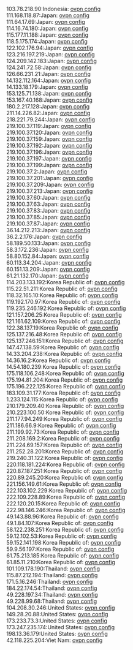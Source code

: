 103.78.218.90:Indonesia: [ovpn config](vpn/103_78_218_90.ovpn)  
111.168.118.87:Japan: [ovpn config](vpn/111_168_118_87.ovpn)  
111.64.17.69:Japan: [ovpn config](vpn/111_64_17_69.ovpn)  
114.16.74.180:Japan: [ovpn config](vpn/114_16_74_180.ovpn)  
115.177.11.188:Japan: [ovpn config](vpn/115_177_11_188.ovpn)  
118.5.175.174:Japan: [ovpn config](vpn/118_5_175_174.ovpn)  
122.102.176.94:Japan: [ovpn config](vpn/122_102_176_94.ovpn)  
123.216.197.219:Japan: [ovpn config](vpn/123_216_197_219.ovpn)  
124.209.142.183:Japan: [ovpn config](vpn/124_209_142_183.ovpn)  
124.241.72.58:Japan: [ovpn config](vpn/124_241_72_58.ovpn)  
126.66.231.21:Japan: [ovpn config](vpn/126_66_231_21.ovpn)  
14.132.112.164:Japan: [ovpn config](vpn/14_132_112_164.ovpn)  
14.133.18.179:Japan: [ovpn config](vpn/14_133_18_179.ovpn)  
153.125.71.138:Japan: [ovpn config](vpn/153_125_71_138.ovpn)  
153.167.40.168:Japan: [ovpn config](vpn/153_167_40_168.ovpn)  
180.2.217.128:Japan: [ovpn config](vpn/180_2_217_128.ovpn)  
211.14.226.82:Japan: [ovpn config](vpn/211_14_226_82.ovpn)  
218.221.79.244:Japan: [ovpn config](vpn/218_221_79_244.ovpn)  
219.100.37.119:Japan: [ovpn config](vpn/219_100_37_119.ovpn)  
219.100.37.120:Japan: [ovpn config](vpn/219_100_37_120.ovpn)  
219.100.37.159:Japan: [ovpn config](vpn/219_100_37_159.ovpn)  
219.100.37.192:Japan: [ovpn config](vpn/219_100_37_192.ovpn)  
219.100.37.196:Japan: [ovpn config](vpn/219_100_37_196.ovpn)  
219.100.37.197:Japan: [ovpn config](vpn/219_100_37_197.ovpn)  
219.100.37.199:Japan: [ovpn config](vpn/219_100_37_199.ovpn)  
219.100.37.2:Japan: [ovpn config](vpn/219_100_37_2.ovpn)  
219.100.37.201:Japan: [ovpn config](vpn/219_100_37_201.ovpn)  
219.100.37.209:Japan: [ovpn config](vpn/219_100_37_209.ovpn)  
219.100.37.213:Japan: [ovpn config](vpn/219_100_37_213.ovpn)  
219.100.37.60:Japan: [ovpn config](vpn/219_100_37_60.ovpn)  
219.100.37.63:Japan: [ovpn config](vpn/219_100_37_63.ovpn)  
219.100.37.83:Japan: [ovpn config](vpn/219_100_37_83.ovpn)  
219.100.37.85:Japan: [ovpn config](vpn/219_100_37_85.ovpn)  
219.100.37.87:Japan: [ovpn config](vpn/219_100_37_87.ovpn)  
36.14.212.213:Japan: [ovpn config](vpn/36_14_212_213.ovpn)  
36.2.2.176:Japan: [ovpn config](vpn/36_2_2_176.ovpn)  
58.189.50.133:Japan: [ovpn config](vpn/58_189_50_133.ovpn)  
58.3.172.236:Japan: [ovpn config](vpn/58_3_172_236.ovpn)  
58.80.152.84:Japan: [ovpn config](vpn/58_80_152_84.ovpn)  
60.113.34.204:Japan: [ovpn config](vpn/60_113_34_204.ovpn)  
60.151.13.209:Japan: [ovpn config](vpn/60_151_13_209.ovpn)  
61.21.132.170:Japan: [ovpn config](vpn/61_21_132_170.ovpn)  
114.203.133.192:Korea Republic of: [ovpn config](vpn/114_203_133_192.ovpn)  
115.22.51.211:Korea Republic of: [ovpn config](vpn/115_22_51_211.ovpn)  
118.32.165.10:Korea Republic of: [ovpn config](vpn/118_32_165_10.ovpn)  
119.192.170.97:Korea Republic of: [ovpn config](vpn/119_192_170_97.ovpn)  
119.235.246.192:Korea Republic of: [ovpn config](vpn/119_235_246_192.ovpn)  
121.157.206.25:Korea Republic of: [ovpn config](vpn/121_157_206_25.ovpn)  
121.161.62.109:Korea Republic of: [ovpn config](vpn/121_161_62_109.ovpn)  
122.38.137.19:Korea Republic of: [ovpn config](vpn/122_38_137_19.ovpn)  
125.137.216.48:Korea Republic of: [ovpn config](vpn/125_137_216_48.ovpn)  
125.137.246.151:Korea Republic of: [ovpn config](vpn/125_137_246_151.ovpn)  
147.47.138.59:Korea Republic of: [ovpn config](vpn/147_47_138_59.ovpn)  
14.33.204.238:Korea Republic of: [ovpn config](vpn/14_33_204_238.ovpn)  
14.36.16.2:Korea Republic of: [ovpn config](vpn/14_36_16_2.ovpn)  
14.54.180.239:Korea Republic of: [ovpn config](vpn/14_54_180_239.ovpn)  
175.118.106.248:Korea Republic of: [ovpn config](vpn/175_118_106_248.ovpn)  
175.194.81.204:Korea Republic of: [ovpn config](vpn/175_194_81_204.ovpn)  
175.196.222.125:Korea Republic of: [ovpn config](vpn/175_196_222_125.ovpn)  
183.109.31.177:Korea Republic of: [ovpn config](vpn/183_109_31_177.ovpn)  
1.233.124.115:Korea Republic of: [ovpn config](vpn/1_233_124_115.ovpn)  
210.179.209.40:Korea Republic of: [ovpn config](vpn/210_179_209_40.ovpn)  
210.223.100.50:Korea Republic of: [ovpn config](vpn/210_223_100_50.ovpn)  
211.177.94.249:Korea Republic of: [ovpn config](vpn/211_177_94_249.ovpn)  
211.186.66.9:Korea Republic of: [ovpn config](vpn/211_186_66_9.ovpn)  
211.199.92.73:Korea Republic of: [ovpn config](vpn/211_199_92_73.ovpn)  
211.208.169.2:Korea Republic of: [ovpn config](vpn/211_208_169_2.ovpn)  
211.224.69.157:Korea Republic of: [ovpn config](vpn/211_224_69_157.ovpn)  
211.252.28.201:Korea Republic of: [ovpn config](vpn/211_252_28_201.ovpn)  
219.240.31.122:Korea Republic of: [ovpn config](vpn/219_240_31_122.ovpn)  
220.118.181.224:Korea Republic of: [ovpn config](vpn/220_118_181_224.ovpn)  
220.87.187.251:Korea Republic of: [ovpn config](vpn/220_87_187_251.ovpn)  
220.89.245.20:Korea Republic of: [ovpn config](vpn/220_89_245_20.ovpn)  
221.156.149.61:Korea Republic of: [ovpn config](vpn/221_156_149_61.ovpn)  
222.103.102.229:Korea Republic of: [ovpn config](vpn/222_103_102_229.ovpn)  
222.109.228.89:Korea Republic of: [ovpn config](vpn/222_109_228_89.ovpn)  
222.120.20.15:Korea Republic of: [ovpn config](vpn/222_120_20_15.ovpn)  
222.98.146.246:Korea Republic of: [ovpn config](vpn/222_98_146_246.ovpn)  
49.143.88.96:Korea Republic of: [ovpn config](vpn/49_143_88_96.ovpn)  
49.1.84.107:Korea Republic of: [ovpn config](vpn/49_1_84_107.ovpn)  
58.122.238.251:Korea Republic of: [ovpn config](vpn/58_122_238_251.ovpn)  
59.12.102.53:Korea Republic of: [ovpn config](vpn/59_12_102_53.ovpn)  
59.152.141.198:Korea Republic of: [ovpn config](vpn/59_152_141_198.ovpn)  
59.9.56.197:Korea Republic of: [ovpn config](vpn/59_9_56_197.ovpn)  
61.75.213.185:Korea Republic of: [ovpn config](vpn/61_75_213_185.ovpn)  
61.85.11.210:Korea Republic of: [ovpn config](vpn/61_85_11_210.ovpn)  
101.109.178.190:Thailand: [ovpn config](vpn/101_109_178_190.ovpn)  
115.87.212.194:Thailand: [ovpn config](vpn/115_87_212_194.ovpn)  
171.5.16.246:Thailand: [ovpn config](vpn/171_5_16_246.ovpn)  
184.22.174.54:Thailand: [ovpn config](vpn/184_22_174_54.ovpn)  
49.228.197.34:Thailand: [ovpn config](vpn/49_228_197_34.ovpn)  
49.228.99.68:Thailand: [ovpn config](vpn/49_228_99_68.ovpn)  
104.208.30.246:United States: [ovpn config](vpn/104_208_30_246.ovpn)  
149.28.20.88:United States: [ovpn config](vpn/149_28_20_88.ovpn)  
173.233.73.3:United States: [ovpn config](vpn/173_233_73_3.ovpn)  
173.247.235.174:United States: [ovpn config](vpn/173_247_235_174.ovpn)  
198.13.36.179:United States: [ovpn config](vpn/198_13_36_179.ovpn)  
42.118.225.204:Viet Nam: [ovpn config](vpn/42_118_225_204.ovpn)  
